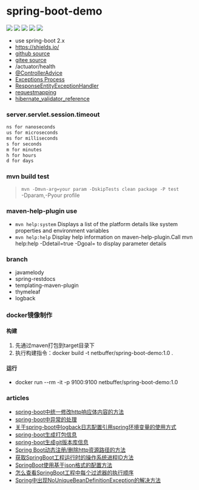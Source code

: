 # spring-boot-demo
![](https://img.shields.io/static/v1?label=java&message=1.8&color=blue)
![](https://img.shields.io/static/v1?label=spring-boot&message=2.4.5.RELEASE&color=blue)
![](https://img.shields.io/static/v1?label=spring-restdocs&message=2.0.4.RELEASE&color=blue)
![](https://img.shields.io/static/v1?label=junit&message=4.13.2&color=black)
![](https://img.shields.io/static/v1?label=hibernate-validator&message=6.1.7.Final&color=blue)
* use spring-boot 2.x
* https://shields.io/
* [github source](https://github.com/netbuffer/spring-boot-demo)
* [gitee source](https://gitee.com/netbuffer/spring-boot-demo)
* /actuator/health
* [@ControllerAdvice](https://docs.spring.io/spring-framework/docs/5.3.6/reference/html/web.html#mvc-ann-controller-advice)
* [Exceptions Process](https://docs.spring.io/spring-framework/docs/5.3.6/reference/html/web.html#mvc-ann-exceptionhandler)
* [ResponseEntityExceptionHandler](https://docs.spring.io/spring-framework/docs/5.3.6/javadoc-api/org/springframework/web/servlet/mvc/method/annotation/ResponseEntityExceptionHandler.html)
* [requestmapping](https://docs.spring.io/spring-framework/docs/5.3.6/reference/html/web.html#mvc-ann-requestmapping-registration)
* [hibernate_validator_reference](https://docs.jboss.org/hibernate/validator/6.2/reference/en-US/pdf/hibernate_validator_reference.pdf#validator-gettingstarted)

### server.servlet.session.timeout
```html
ns for nanoseconds
us for microseconds
ms for milliseconds
s for seconds
m for minutes
h for hours
d for days
```

### mvn build test
> `mvn -Dmvn-arg=your param -DskipTests clean package -P test`  
-Dparam,-Pyour profile

### maven-help-plugin use
* `mvn help:system` Displays a list of the platform details like system properties and environment variables
* `mvn help:help` Display help information on maven-help-plugin.Call mvn help:help -Ddetail=true -Dgoal=<goal-name> to display parameter details

### branch
* javamelody
* spring-restdocs
* templating-maven-plugin
* thymeleaf
* logback

### docker镜像制作
#### 构建
1. 先通过maven打包到target目录下
2. 执行构建指令：docker build -t netbuffer/spring-boot-demo:1.0 .
#### 运行
* docker run --rm -it -p 9100:9100 netbuffer/spring-boot-demo:1.0

### articles
* [spring-boot中统一修改http响应体内容的方法](https://www.toutiao.com/i7014375995448820231)
* [spring-boot中异常的处理](https://www.toutiao.com/i7014369292791579148)
* [关于spring-boot中logback日志配置引用spring环境变量的使用方式](https://www.toutiao.com/i7014368145578230304)
* [spring-boot生成打包信息](https://www.toutiao.com/i7013891369404351014)
* [spring-boot生成git版本库信息](https://www.toutiao.com/i7013890854121226789)
* [Spring Boot动态注册/删除http资源路径的方法](https://www.toutiao.com/i7014752212727431694)
* [获取SpringBoot工程运行时的操作系统进程ID方法](https://www.toutiao.com/i7015456367477522977)
* [SpringBoot使用基于json格式的配置方法](https://www.toutiao.com/i7016209186543469069)
* [怎么查看SpringBoot工程中每个过滤器的执行顺序](https://www.toutiao.com/i7016666337527382532)
* [Spring中出现NoUniqueBeanDefinitionException的解决方法](https://www.toutiao.com/i7018897444583113247)